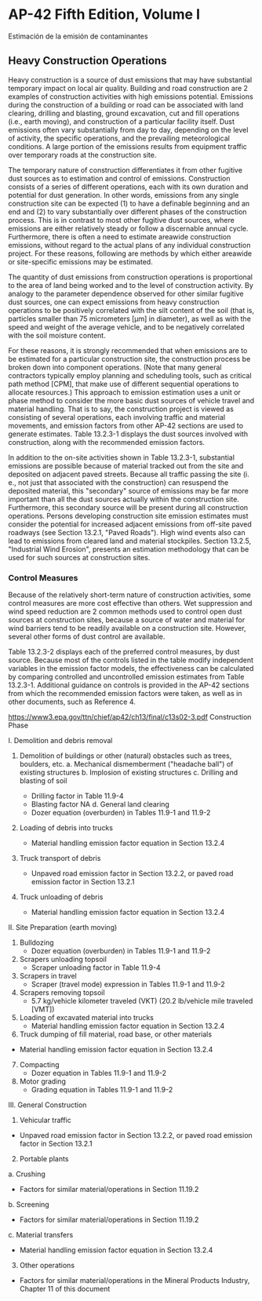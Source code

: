# AP-42 Fifth Edition, Volume I
Estimación de la emisión de contaminantes 

## Heavy Construction Operations

Heavy construction is a source of dust emissions that may have substantial temporary impact on local air quality. Building and road construction are 2 examples of construction activities with high emissions potential. Emissions during the construction of a building or road can be associated with land clearing, drilling and blasting, ground excavation, cut and fill operations (i.e., earth moving), and construction of a particular facility itself. Dust emissions often vary substantially from day to day, depending on the level of activity, the specific operations, and the prevailing meteorological conditions.   A large portion of the emissions results from equipment traffic over temporary roads at the construction site.

The temporary nature of construction differentiates it from other fugitive dust sources as to estimation and control of emissions. Construction consists of a series of different operations, each with its own duration and potential for dust generation.   In other words, emissions from any single construction site can be expected (1) to have a definable beginning and an end and (2) to vary substantially over different phases of the construction process. This is in contrast to most other fugitive dust sources, where emissions are either relatively steady or follow a discernable annual cycle. Furthermore, there is often a need to estimate areawide construction emissions, without regard to the actual plans of any individual construction project. For these reasons, following are methods by which either areawide or site-specific emissions may be estimated.

The quantity of dust emissions from construction operations is proportional to the area of land being worked and to the level of construction activity. By analogy to the parameter dependence observed for other similar fugitive dust sources, one can expect emissions from heavy construction operations to be positively correlated with the silt content of the soil (that is, particles smaller than 75 micrometers [μm] in diameter), as well as with the speed and weight of the average vehicle, and to be negatively correlated with the soil moisture content.

For these reasons, it is strongly recommended that when emissions are to be estimated for a particular construction site, the construction process be broken down into component operations. (Note that many general contractors typically employ planning and scheduling tools, such as critical path method [CPM], that make use of different sequential operations to allocate resources.) This approach to emission estimation uses a unit or phase method to consider the more basic dust sources of vehicle travel and material handling. That is to say, the construction project is viewed as consisting of several operations, each involving traffic and material movements, and emission factors from other AP-42 sections are used to generate estimates. Table 13.2.3-1 displays the dust sources involved with construction, along with the recommended emission factors.

In addition to the on-site activities shown in Table 13.2.3-1, substantial emissions are possible because of material tracked out from the site and deposited on adjacent paved streets. Because all traffic passing the site (i. e., not just that associated with the construction) can resuspend the deposited material, this "secondary" source of emissions may be far more important than all the dust sources actually within the construction site. Furthermore, this secondary source will be present during all construction operations. Persons developing construction site emission estimates must consider the potential for increased adjacent emissions from off-site paved roadways (see Section 13.2.1, "Paved Roads"). High wind events also can lead to emissions from cleared land and material stockpiles. Section 13.2.5, "Industrial Wind Erosion", presents an estimation methodology that can be used for such sources at construction sites.

### Control Measures

Because of the relatively short-term nature of construction activities, some control measures are more cost effective than others. Wet suppression and wind speed reduction are 2 common methods used to control open dust sources at construction sites, because a source of water and material for wind barriers tend to be readily available on a construction site. However, several other forms of dust control are available.

Table 13.2.3-2 displays each of the preferred control measures, by dust source. Because most of the controls listed in the table modify independent variables in the emission factor models, the effectiveness can be calculated by comparing controlled and uncontrolled emission estimates from Table 13.2.3-1. Additional guidance on controls is provided in the AP-42 sections from which the recommended emission factors were taken, as well as in other documents, such as Reference 4.

https://www3.epa.gov/ttn/chief/ap42/ch13/final/c13s02-3.pdf
Construction Phase

I. Demolition and debris removal
 1. Demolition of buildings or other (natural) obstacles such as trees, boulders, etc.
   a. Mechanical dismemberment ("headache ball") of existing structures
   b. Implosion of existing structures
   c. Drilling and blasting of soil
      - Drilling factor in Table 11.9-4
      - Blasting factor NA
   d. General land clearing
      - Dozer equation (overburden) in Tables 11.9-1 and 11.9-2
		   
 2.  Loading of debris into trucks
      - Material handling emission factor equation in Section 13.2.4
 3. Truck transport of debris
    - Unpaved road emission factor in Section 13.2.2, or paved road emission factor in Section 13.2.1
 4. Truck unloading of debris
    - Material handling emission factor equation in Section 13.2.4


II. Site Preparation (earth moving)
 1. Bulldozing
    - Dozer equation (overburden) in Tables 11.9-1 and 11.9-2
 2. Scrapers unloading topsoil
    - Scraper unloading factor in Table 11.9-4
 3. Scrapers in travel
    - Scraper (travel mode) expression in Tables 11.9-1 and 11.9-2
 4. Scrapers removing topsoil
    - 5.7  kg/vehicle kilometer traveled (VKT) (20.2 lb/vehicle mile traveled [VMT])
 5. Loading of excavated material into trucks
    - Material handling emission factor equation in Section 13.2.4
 6. Truck dumping of fill material, road base, or other materials
   - Material handling emission factor equation in Section 13.2.4
 7. Compacting
    - Dozer equation in Tables 11.9-1 and 11.9-2
 8. Motor grading
    - Grading equation in Tables 11.9-1 and 11.9-2

   
III. General Construction
 1.  Vehicular traffic
  - Unpaved road emission factor in Section 13.2.2, or paved road emission factor in Section 13.2.1
 2.  Portable plants
 
  a.  Crushing
   - Factors for similar material/operations in Section 11.19.2
 
  b.  Screening
   - Factors for similar material/operations in Section 11.19.2

  c.  Material transfers
   - Material handling emission factor equation in Section 13.2.4
 
 3. Other operations
  - Factors for similar material/operations in the Mineral Products Industry, Chapter 11 of this document
